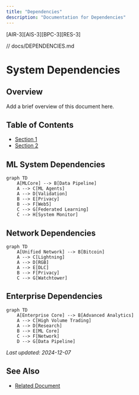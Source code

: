 ```yaml
---
title: "Dependencies"
description: "Documentation for Dependencies"
---
```


[AIR-3][AIS-3][BPC-3][RES-3]


<!-- markdownlint-disable MD013 line-length -->

// docs/DEPENDENCIES.md

# System Dependencies

## Overview

Add a brief overview of this document here.

## Table of Contents

- [Section 1](#section-1)
- [Section 2](#section-2)


## ML System Dependencies

```mermaid
graph TD
    A[MLCore] --> B[Data Pipeline]
    A --> C[ML Agents]
    A --> D[Validation]
    B --> E[Privacy]
    B --> F[Web5]
    C --> G[Federated Learning]
    C --> H[System Monitor]
```

## Network Dependencies

```mermaid
graph TD
    A[Unified Network] --> B[Bitcoin]
    A --> C[Lightning]
    A --> D[RGB]
    A --> E[DLC]
    B --> F[Privacy]
    C --> G[Watchtower]
```

## Enterprise Dependencies

```mermaid
graph TD
    A[Enterprise Core] --> B[Advanced Analytics]
    A --> C[High Volume Trading]
    A --> D[Research]
    B --> E[ML Core]
    C --> F[Network]
    D --> G[Data Pipeline]
```

*Last updated: 2024-12-07*

## See Also

- [Related Document](#related-document)

